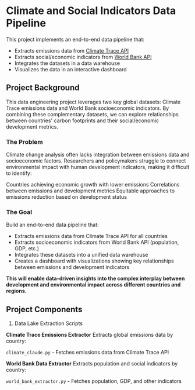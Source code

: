 # Climate and Social Indicators Data Pipeline

This project implements an end-to-end data pipeline that:

- Extracts emissions data from [Climate Trace API](https://climatetrace.org/)
- Extracts social/economic indicators from [World Bank API](https://data.worldbank.org/)
- Integrates the datasets in a data warehouse
- Visualizes the data in an interactive dashboard

## Project Background
This data engineering project leverages two key global datasets: Climate Trace emissions data and World Bank socioeconomic indicators. By combining these complementary datasets, we can explore relationships between countries' carbon footprints and their social/economic development metrics.

### The Problem
Climate change analysis often lacks integration between emissions data and socioeconomic factors. Researchers and policymakers struggle to connect environmental impact with human development indicators, making it difficult to identify:

Countries achieving economic growth with lower emissions
Correlations between emissions and development metrics
Equitable approaches to emissions reduction based on development status

### The Goal
Build an end-to-end data pipeline that:

- Extracts emissions data from Climate Trace API for all countries
- Extracts socioeconomic indicators from World Bank API (population, GDP, etc.)
- Integrates these datasets into a unified data warehouse
- Creates a dashboard with visualizations showing key relationships between emissions and development indicators

**This will enable data-driven insights into the complex interplay between development and environmental impact across different countries and regions.**

## Project Components
1. Data Lake Extraction Scripts

**Climate Trace Emissions Extractor**
Extracts global emissions data by country:

`climate_claude.py` - Fetches emissions data from Climate Trace API

**World Bank Data Extractor**
Extracts population and social indicators by country:

`world_bank_extractor.py` - Fetches population, GDP, and other indicators